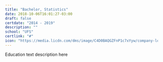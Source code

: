 ```yaml
---
title: "Bachelor, Statistics"
date: 2018-10-06T16:01:27-03:00
draft: false
certdate: "2014 - 2019"
description: ""
school: "UFS"
certlink: "#"
icon: "https://media.licdn.com/dms/image/C4D0BAQGZFnP1c7xYyw/company-logo_200_200/0?e=1545868800&v=beta&t=SG2IOoqUBXMfrUe6nQi_Qcnsy-AkDGGo-bvliWh9QgM"
---
```


Education text description here
